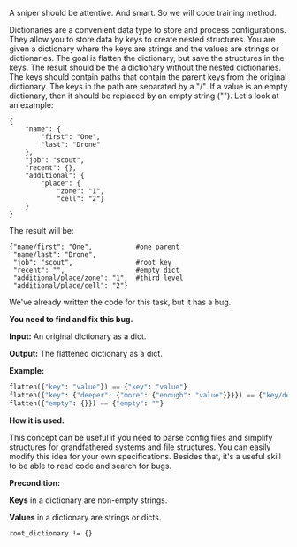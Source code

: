 A sniper should be attentive. And smart.
So we will code training method.

Dictionaries are a convenient data type to store and process configurations.
They allow you to store data by keys to create nested structures.
You are given a dictionary where the keys are strings and the values are strings or dictionaries.
The goal is flatten the dictionary, but save the structures in the keys.
The result should be the a dictionary without the nested dictionaries.
The keys should contain paths that contain the parent keys from the original dictionary.
The keys in the path are separated by a "/". If a value is an empty dictionary,
then it should be replaced by an empty string (""). Let's look at an example:

```
{
    "name": {
        "first": "One",
        "last": "Drone"
    },
    "job": "scout",
    "recent": {},
    "additional": {
        "place": {
            "zone": "1",
            "cell": "2"}
    }
}
```

The result will be:

```
{"name/first": "One",           #one parent
 "name/last": "Drone",
 "job": "scout",                #root key
 "recent": "",                  #empty dict
 "additional/place/zone": "1",  #third level
 "additional/place/cell": "2"}
```

We've already written the code for this task, but it has a bug.

**You need to find and fix this bug.**

**Input:** An original dictionary as a dict. 

**Output:** The flattened dictionary as a dict.

**Example:**

```python
flatten({"key": "value"}) == {"key": "value"}
flatten({"key": {"deeper": {"more": {"enough": "value"}}}}) == {"key/deeper/more/enough": "value"}
flatten({"empty": {}}) == {"empty": ""}
```
**How it is used:**

This concept can be useful if you need to parse config files and simplify structures
for grandfathered systems and file structures.
You can easily modify this idea for your own specifications.
Besides that, it's a  useful skill to be able to read code and search for bugs.


**Precondition:**

**Keys** in a dictionary are non-empty strings.

**Values** in a dictionary are strings or dicts.

`root_dictionary != {}`

